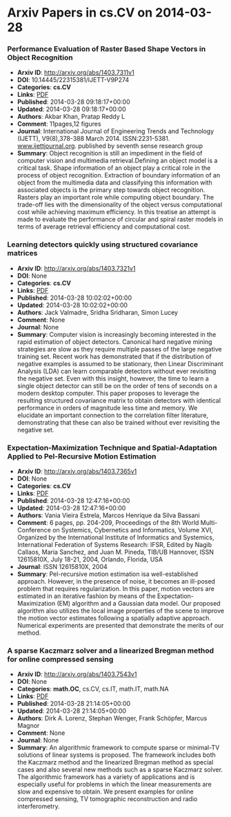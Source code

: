 # Arxiv Papers in cs.CV on 2014-03-28
### Performance Evaluation of Raster Based Shape Vectors in Object Recognition
- **Arxiv ID**: http://arxiv.org/abs/1403.7311v1
- **DOI**: 10.14445/22315381/IJETT-V9P274
- **Categories**: **cs.CV**
- **Links**: [PDF](http://arxiv.org/pdf/1403.7311v1)
- **Published**: 2014-03-28 09:18:17+00:00
- **Updated**: 2014-03-28 09:18:17+00:00
- **Authors**: Akbar Khan, Pratap Reddy L
- **Comment**: 11pages,12 figures
- **Journal**: International Journal of Engineering Trends and Technology
  (IJETT), V9(8),378-388 March 2014. ISSN:2231-5381. www.ijettjournal.org.
  published by seventh sense research group
- **Summary**: Object recognition is still an impediment in the field of computer vision and multimedia retrieval.Defining an object model is a critical task. Shape information of an object play a critical role in the process of object recognition. Extraction of boundary information of an object from the multimedia data and classifying this information with associated objects is the primary step towards object recognition. Rasters play an important role while computing object boundary. The trade-off lies with the dimensionality of the object versus computational cost while achieving maximum efficiency. In this treatise an attempt is made to evaluate the performance of circular and spiral raster models in terms of average retrieval efficiency and computational cost.



### Learning detectors quickly using structured covariance matrices
- **Arxiv ID**: http://arxiv.org/abs/1403.7321v1
- **DOI**: None
- **Categories**: **cs.CV**
- **Links**: [PDF](http://arxiv.org/pdf/1403.7321v1)
- **Published**: 2014-03-28 10:02:02+00:00
- **Updated**: 2014-03-28 10:02:02+00:00
- **Authors**: Jack Valmadre, Sridha Sridharan, Simon Lucey
- **Comment**: None
- **Journal**: None
- **Summary**: Computer vision is increasingly becoming interested in the rapid estimation of object detectors. Canonical hard negative mining strategies are slow as they require multiple passes of the large negative training set. Recent work has demonstrated that if the distribution of negative examples is assumed to be stationary, then Linear Discriminant Analysis (LDA) can learn comparable detectors without ever revisiting the negative set. Even with this insight, however, the time to learn a single object detector can still be on the order of tens of seconds on a modern desktop computer. This paper proposes to leverage the resulting structured covariance matrix to obtain detectors with identical performance in orders of magnitude less time and memory. We elucidate an important connection to the correlation filter literature, demonstrating that these can also be trained without ever revisiting the negative set.



### Expectation-Maximization Technique and Spatial-Adaptation Applied to Pel-Recursive Motion Estimation
- **Arxiv ID**: http://arxiv.org/abs/1403.7365v1
- **DOI**: None
- **Categories**: **cs.CV**
- **Links**: [PDF](http://arxiv.org/pdf/1403.7365v1)
- **Published**: 2014-03-28 12:47:16+00:00
- **Updated**: 2014-03-28 12:47:16+00:00
- **Authors**: Vania Vieira Estrela, Marcos Henrique da Silva Bassani
- **Comment**: 6 pages, pp. 204-209, Proceedings of the 8th World Multi-Conference
  on Systemics, Cybernetics and Informatics, Volume XVI, Organized by the
  International Institute of Informatics and Systemics, International
  Federation of Systems Research: IFSR, Edited by Nagib Callaos, Maria Sanchez,
  and Juan M. Pineda, TIB/UB Hannover, ISSN 12615810X, July 18-21, 2004,
  Orlando, Florida, USA
- **Journal**: ISSN 12615810X, 2004
- **Summary**: Pel-recursive motion estimation isa well-established approach. However, in the presence of noise, it becomes an ill-posed problem that requires regularization. In this paper, motion vectors are estimated in an iterative fashion by means of the Expectation-Maximization (EM) algorithm and a Gaussian data model. Our proposed algorithm also utilizes the local image properties of the scene to improve the motion vector estimates following a spatially adaptive approach. Numerical experiments are presented that demonstrate the merits of our method.



### A sparse Kaczmarz solver and a linearized Bregman method for online compressed sensing
- **Arxiv ID**: http://arxiv.org/abs/1403.7543v1
- **DOI**: None
- **Categories**: **math.OC**, cs.CV, cs.IT, math.IT, math.NA
- **Links**: [PDF](http://arxiv.org/pdf/1403.7543v1)
- **Published**: 2014-03-28 21:14:05+00:00
- **Updated**: 2014-03-28 21:14:05+00:00
- **Authors**: Dirk A. Lorenz, Stephan Wenger, Frank Schöpfer, Marcus Magnor
- **Comment**: None
- **Journal**: None
- **Summary**: An algorithmic framework to compute sparse or minimal-TV solutions of linear systems is proposed. The framework includes both the Kaczmarz method and the linearized Bregman method as special cases and also several new methods such as a sparse Kaczmarz solver. The algorithmic framework has a variety of applications and is especially useful for problems in which the linear measurements are slow and expensive to obtain. We present examples for online compressed sensing, TV tomographic reconstruction and radio interferometry.



